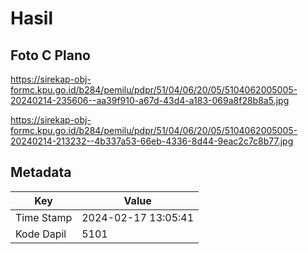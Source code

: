 # Hasil

## Foto C Plano

https://sirekap-obj-formc.kpu.go.id/b284/pemilu/pdpr/51/04/06/20/05/5104062005005-20240214-235606--aa39f910-a67d-43d4-a183-069a8f28b8a5.jpg

https://sirekap-obj-formc.kpu.go.id/b284/pemilu/pdpr/51/04/06/20/05/5104062005005-20240214-213232--4b337a53-66eb-4336-8d44-9eac2c7c8b77.jpg


## Metadata

| Key        | Value               |
| ---------- | ------------------- |
| Time Stamp | 2024-02-17 13:05:41 |
| Kode Dapil | 5101                |



